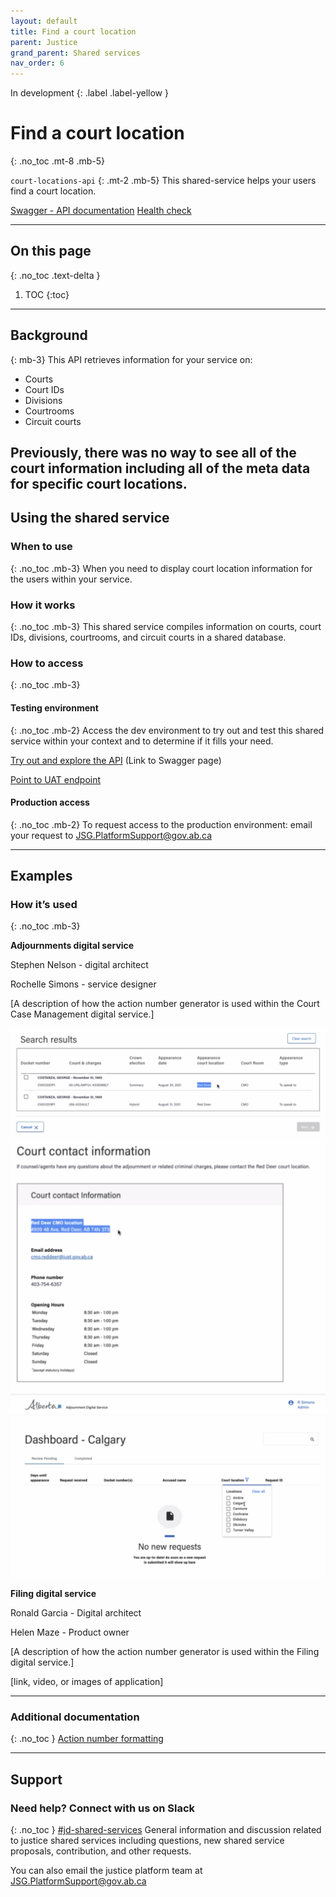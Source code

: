 ```yaml
---
layout: default
title: Find a court location
parent: Justice
grand_parent: Shared services
nav_order: 6
---
```

In development
{: .label .label-yellow }

# Find a court location
{: .no_toc .mt-8 .mb-5}

`court-locations-api`
{: .mt-2 .mb-5}
This shared-service helps your users find a court location.

[Swagger - API documentation](#)      [Health check](https://jdms-platform-api-jdms-dev.os99.gov.ab.ca/health-ui#/healthchecks)

---
## On this page
{: .no_toc .text-delta }

1. TOC
{:toc}
---

## Background
{: mb-3}
This API retrieves information for your service on:
- Courts
- Court IDs
- Divisions
- Courtrooms
- Circuit courts

Previously, there was no way to see all of the court information including all of the meta data for specific court locations.
---

## Using the shared service

### When to use
{: .no_toc .mb-3}
When you need to display court location information for the users within your service.

### How it works
{: .no_toc .mb-3}
This shared service compiles information on courts, court IDs, divisions, courtrooms, and circuit courts in a shared database.

### How to access
{: .no_toc .mb-3}

#### Testing environment
{: .no_toc .mb-2}
Access the dev environment to try out and test this shared service within your context and to determine if it fills your need.

[Try out and explore the API](#) (Link to Swagger page)

[Point to UAT endpoint](#)
<br>

#### Production access
{: .no_toc .mb-2}
To request access to the production environment: email your request to <JSG.PlatformSupport@gov.ab.ca>

---

## Examples

### How it’s used
{: .no_toc .mb-3}

**Adjournments digital service**

Stephen Nelson - digital architect

Rochelle Simons - service designer

[A description of how the action number generator is used within the Court Case Management digital service.]

![image infos](../../../assets/images/court-location-a.png)
![image infos](../../../assets/images/court-location-b.png)
![image infos](../../../assets/images/court-location-c.png)

**Filing digital service**

Ronald Garcia - Digital architect

Helen Maze - Product owner

[A description of how the action number generator is used within the Filing digital service.]

[link, video, or images of application]


---

### Additional documentation
{: .no_toc }
[Action number formatting](https://goa-dio.atlassian.net/wiki/spaces/QFR/pages/1486356612/Architecture+Artifacts#Action-Numbers)


---

## Support

### Need help? Connect with us on Slack
{: .no_toc }
[#jd-shared-services](https://justicedigital.slack.com/archives/C02UR7LPRDF) General information and discussion related to justice shared services including questions, new shared service proposals, contribution, and other requests.

You can also email the justice platform team at <JSG.PlatformSupport@gov.ab.ca>
